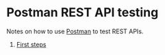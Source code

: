 # Postman REST API testing

<!-- START doctoc  -->
<!-- END doctoc -->

Notes on how to use [Postman](https://www.getpostman.com/) to test REST APIs.

1. [First steps](./01-first-steps)
